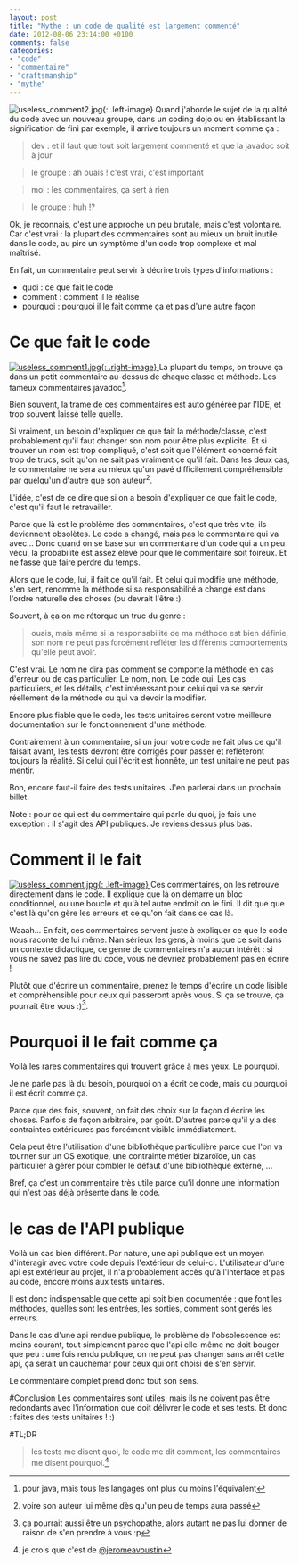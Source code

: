 ```yaml
---
layout: post
title: "Mythe : un code de qualité est largement commenté"
date: 2012-08-06 23:14:00 +0100
comments: false
categories: 
- "code"
- "commentaire"
- "craftsmanship"
- "mythe"
---
```

![useless_comment2.jpg](https://blog.crafting-labs.fr/images/illustration/useless_comment2.jpg){: .left-image}
Quand j'aborde le sujet de la qualité du code avec un nouveau groupe, dans un coding dojo ou en établissant la signification de fini par exemple, il arrive toujours un moment comme ça :

> dev : et il faut que tout soit largement commenté et que la javadoc soit à jour

> le groupe : ah ouais ! c'est vrai, c'est important

> moi : les commentaires, ça sert à rien

> le groupe : huh !?



Ok, je reconnais, c'est une approche un peu brutale, mais c'est volontaire. 
Car c'est vrai : la plupart des commentaires sont au mieux un bruit inutile dans le code, au pire un symptôme d'un code trop complexe et mal maîtrisé.

En fait, un commentaire peut servir à décrire trois types d'informations :
* quoi : ce que fait le code
* comment : comment il le réalise
* pourquoi : pourquoi il le fait comme ça et pas d'une autre façon

# Ce que fait le code
[![useless_comment1.jpg](https://blog.crafting-labs.fr/images/illustration/.useless_comment1_s.jpg){: .right-image}
](/images/illustration/useless_comment1.jpg)La plupart du temps, on trouve ça dans un petit commentaire au-dessus de chaque classe et méthode. Les fameux commentaires javadoc[^1].

Bien souvent, la trame de ces commentaires est auto générée par l'IDE, et trop souvent laissé telle quelle.

Si vraiment, un besoin d'expliquer ce que fait la méthode/classe, c'est probablement qu'il faut changer son nom pour être plus explicite.
Et si trouver un nom est trop compliqué, c'est soit que l'élément concerné fait trop de trucs, soit qu'on ne sait pas vraiment ce qu'il fait.
Dans les deux cas, le commentaire ne sera au mieux qu'un pavé difficilement compréhensible par quelqu'un d'autre que son auteur[^2].

L'idée, c'est de ce dire que si on a besoin d'expliquer ce que fait le code, c'est qu'il faut le retravailler.

Parce que là est le problème des commentaires, c'est que très vite, ils deviennent obsolètes. Le code a changé, mais pas le commentaire qui va avec...
Donc quand on se base sur un commentaire d'un code qui a un peu vécu, la probabilité est assez élevé pour que le commentaire soit foireux. Et ne fasse que faire perdre du temps.

Alors que le code, lui, il fait ce qu'il fait. Et celui qui modifie une méthode, s'en sert, renomme la méthode si sa responsabilité a changé est dans l'ordre naturelle des choses (ou devrait l'être :).


Souvent, à ça on me rétorque un truc du genre :

> ouais, mais même si la responsabilité de ma méthode est bien définie, son nom ne peut pas forcément refléter les différents comportements qu'elle peut avoir.

C'est vrai. Le nom ne dira pas comment se comporte la méthode en cas d'erreur ou de cas particulier.
Le nom, non. Le code oui. Les cas particuliers, et les détails, c'est intéressant pour celui qui va se servir réellement de la méthode ou qui va devoir la modifier.

Encore plus fiable que le code, les tests unitaires seront votre meilleure documentation sur le fonctionnement d'une méthode. 

Contrairement à un commentaire, si un jour votre code ne fait plus ce qu'il faisait avant, les tests devront être corrigés pour passer et refléteront toujours la réalité. Si celui qui l'écrit est honnête, un test unitaire ne peut pas mentir.

Bon, encore faut-il faire des tests unitaires. J'en parlerai dans un prochain billet.

Note : pour ce qui est du commentaire qui parle du quoi, je fais une exception : il s'agit des API publiques. Je reviens dessus plus bas.

# Comment il le fait
[![useless_comment.jpg](https://blog.crafting-labs.fr/images/illustration/.useless_comment_s.jpg){: .left-image}
](/images/illustration/useless_comment.jpg)Ces commentaires, on les retrouve directement dans le code. Il explique que là on démarre un bloc conditionnel, ou une boucle et qu'à tel autre endroit on le fini. Il dit que que c'est là qu'on gère les erreurs et ce qu'on fait dans ce cas là.

Waaah... En fait, ces commentaires servent juste à expliquer ce que le code nous raconte de lui même. 
Nan sérieux les gens, à moins que ce soit dans un contexte didactique, ce genre de commentaires n'a aucun intérêt : si vous ne savez pas lire du code, vous ne devriez probablement pas en écrire !

Plutôt que d'écrire un commentaire, prenez le temps d'écrire un code lisible et compréhensible pour ceux qui passeront après vous. Si ça se trouve, ça pourrait être vous :)[^3].

# Pourquoi il le fait comme ça

Voilà les rares commentaires qui trouvent grâce à mes yeux. Le pourquoi.

Je ne parle pas là du besoin, pourquoi on a écrit ce code, mais du pourquoi il est écrit comme ça.

Parce que des fois, souvent, on fait des choix sur la façon d'écrire les choses. Parfois de façon arbitraire, par goût. D'autres parce qu'il y a des contraintes extérieures pas forcément visible immédiatement.

Cela peut être l'utilisation d'une bibliothèque particulière parce que l'on va tourner sur un OS exotique, une contrainte métier bizaroïde, un cas particulier à gérer pour combler le défaut d'une bibliothèque externe, ...

Bref, ça c'est un commentaire très utile parce qu'il donne une information qui n'est pas déjà présente dans le code.

# le cas de l'API publique
Voilà un cas bien différent. Par nature, une api publique est un moyen d'intéragir avec votre code depuis l'extérieur de celui-ci.
L'utilisateur d'une api est extérieur au projet, il n'a probablement accès qu'à l'interface et pas au code, encore moins aux tests unitaires.

Il est donc indispensable que cette api soit bien documentée : que font les méthodes, quelles sont les entrées, les sorties, comment sont gérés les erreurs.

Dans le cas d'une api rendue publique, le problème de l'obsolescence est moins courant, tout simplement parce que l'api elle-même ne doit bouger que peu : une fois rendu publique, on ne peut pas changer sans arrêt cette api, ça serait un cauchemar pour ceux qui ont choisi de s'en servir.

Le commentaire complet prend donc tout son sens.

#Conclusion
Les commentaires sont utiles, mais ils ne doivent pas être redondants avec l'information que doit délivrer le code et ses tests.
Et donc : faites des tests unitaires ! :)

#TL;DR


> les tests me disent quoi, le code me dit comment, les commentaires me disent pourquoi.[^4]


[^1]: pour java, mais tous les langages ont plus ou moins l'équivalent
[^2]: voire son auteur lui même dès qu'un peu de temps aura passé
[^3]: ça pourrait aussi être un psychopathe, alors autant ne pas lui donner de raison de s'en prendre à vous :p
[^4]: je crois que c'est de [@jeromeavoustin](https://twitter.com/JeromeAvoustin)
